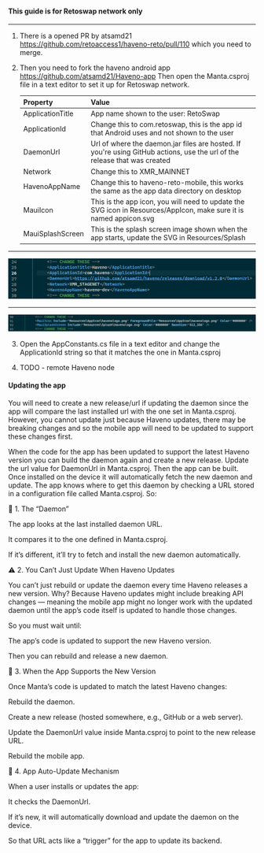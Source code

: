 ﻿#### This guide is for Retoswap network only
***********************************************

1. There is a opened PR by atsamd21 https://github.com/retoaccess1/haveno-reto/pull/110 which you need to merge.

2. Then you need to fork the haveno android app https://github.com/atsamd21/Haveno-app
Then open the Manta.csproj file in a text editor to set it up for Retoswap network.


    | Property              | Value                                 
    |-----------------------|---------------------------------------
    | ApplicationTitle      | App name shown to the user: RetoSwap
    | ApplicationId         | Change this to com.retoswap, this is the app id that Android uses and not shown to the user
    | DaemonUrl             | Url of where the daemon.jar files are hosted. If you're using GitHub actions, use the url of the release that was created
    | Network               | Change this to XMR_MAINNET
    | HavenoAppName         | Change this to haveno-reto-mobile, this works the same as the app data directory on desktop
    | MauiIcon              | This is the app icon, you will need to update the SVG icon in Resources/AppIcon, make sure it is named appicon.svg
    | MauiSplashScreen      | This is the splash screen image shown when the app starts, update the SVG in Resources/Splash

***********************************************

![alt text](https://github.com/atsamd21/Haveno-app/blob/master/AppImages/CHANGETHESE1.png "Change these 1")

***********************************************

![alt text](https://github.com/atsamd21/Haveno-app/blob/master/AppImages/CHANGETHESE2.png "Change these 2")


3. Open the AppConstants.cs file in a text editor and change the ApplicationId string so that it matches the one in Manta.csproj

4. TODO - remote Haveno node

#### Updating the app

You will need to create a new release/url if updating the daemon since the app will compare the last installed url with the one set in Manta.csproj. However, you cannot update just because Haveno updates, there may be breaking changes and so the mobile app will need to be updated to support these changes first.

When the code for the app has been updated to support the latest Haveno version you can build the daemon again and create a new release. Update the url value for DaemonUrl in Manta.csproj. Then the app can be built. Once installed on the device it will automatically fetch the new daemon and update.
The app knows where to get this daemon by checking a URL stored in a configuration file called Manta.csproj.
So:

🧩 1. The “Daemon”

The app looks at the last installed daemon URL.

It compares it to the one defined in Manta.csproj.

If it’s different, it’ll try to fetch and install the new daemon automatically.

⚠️ 2. You Can’t Just Update When Haveno Updates

You can’t just rebuild or update the daemon every time Haveno releases a new version.
Why? Because Haveno updates might include breaking API changes — meaning the mobile app might no longer work with the updated daemon until the app’s code itself is updated to handle those changes.

So you must wait until:

The app’s code is updated to support the new Haveno version.

Then you can rebuild and release a new daemon.

🔨 3. When the App Supports the New Version

Once Manta’s code is updated to match the latest Haveno changes:

Rebuild the daemon.

Create a new release (hosted somewhere, e.g., GitHub or a web server).

Update the DaemonUrl value inside Manta.csproj to point to the new release URL.

Rebuild the mobile app.

🔄 4. App Auto-Update Mechanism

When a user installs or updates the app:

It checks the DaemonUrl.

If it’s new, it will automatically download and update the daemon on the device.

So that URL acts like a “trigger” for the app to update its backend.
